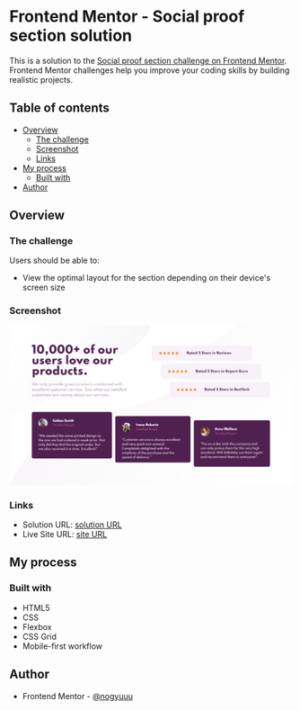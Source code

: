 # Frontend Mentor - Social proof section solution

This is a solution to the [Social proof section challenge on Frontend Mentor](https://www.frontendmentor.io/challenges/social-proof-section-6e0qTv_bA). Frontend Mentor challenges help you improve your coding skills by building realistic projects. 

## Table of contents

- [Overview](#overview)
  - [The challenge](#the-challenge)
  - [Screenshot](#screenshot)
  - [Links](#links)
- [My process](#my-process)
  - [Built with](#built-with)
- [Author](#author)

## Overview

### The challenge

Users should be able to:

- View the optimal layout for the section depending on their device's screen size

### Screenshot

![](./screenshot.png)

### Links

- Solution URL: [solution URL](https://github.com/nogyuuu/social-proof-section-FrontEndMentor)
- Live Site URL: [site URL](https://nogyuuu.github.io/social-proof-section-FrontEndMentor/)

## My process

### Built with

- HTML5
- CSS
- Flexbox
- CSS Grid
- Mobile-first workflow

## Author

- Frontend Mentor - [@nogyuuu](https://www.frontendmentor.io/profile/nogyuuu)
